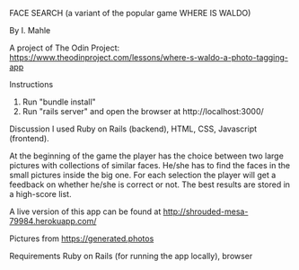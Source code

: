 FACE SEARCH (a variant of the popular game WHERE IS WALDO)

By I. Mahle

A project of The Odin Project: https://www.theodinproject.com/lessons/where-s-waldo-a-photo-tagging-app

Instructions

1. Run "bundle install"
2. Run "rails server" and open the browser at http://localhost:3000/

Discussion
I used Ruby on Rails (backend), HTML, CSS, Javascript (frontend).

At the beginning of the game the player has the choice between two large pictures with collections of similar faces. He/she has to find the faces in the small pictures inside the big one. For each selection the player will get a feedback on whether he/she is correct or not. The best results are stored in a high-score list.

A live version of this app can be found at http://shrouded-mesa-79984.herokuapp.com/

Pictures from https://generated.photos

Requirements
Ruby on Rails (for running the app locally), browser
